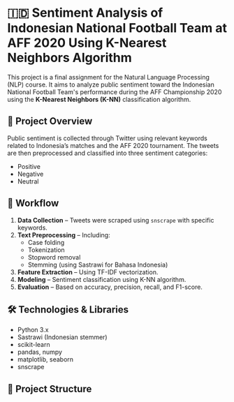 # 🇮🇩 Sentiment Analysis of Indonesian National Football Team at AFF 2020 Using K-Nearest Neighbors Algorithm

This project is a final assignment for the Natural Language Processing (NLP) course. It aims to analyze public sentiment toward the Indonesian National Football Team's performance during the AFF Championship 2020 using the **K-Nearest Neighbors (K-NN)** classification algorithm.

## 📌 Project Overview

Public sentiment is collected through Twitter using relevant keywords related to Indonesia’s matches and the AFF 2020 tournament. The tweets are then preprocessed and classified into three sentiment categories:
- Positive
- Negative
- Neutral

## 🧪 Workflow
1. **Data Collection** – Tweets were scraped using `snscrape` with specific keywords.
2. **Text Preprocessing** – Including:
   - Case folding
   - Tokenization
   - Stopword removal
   - Stemming (using Sastrawi for Bahasa Indonesia)
3. **Feature Extraction** – Using TF-IDF vectorization.
4. **Modeling** – Sentiment classification using K-NN algorithm.
5. **Evaluation** – Based on accuracy, precision, recall, and F1-score.

## 🛠️ Technologies & Libraries
- Python 3.x
- Sastrawi (Indonesian stemmer)
- scikit-learn
- pandas, numpy
- matplotlib, seaborn
- snscrape

## 📂 Project Structure
